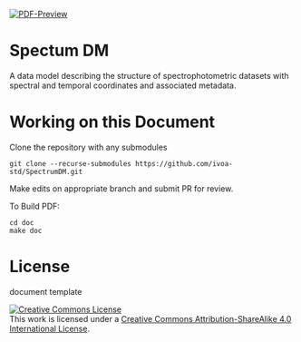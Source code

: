 [![PDF-Preview](https://img.shields.io/badge/PDF-Preview-blue)](https://github.com/ivoa-std/SpectrumDM/releases/download/auto-pdf-preview/Spectrum.pdf)


# Spectum DM

A data model describing the structure of spectrophotometric datasets with spectral and temporal coordinates and associated metadata.

# Working on this Document

Clone the repository with any submodules

    git clone --recurse-submodules https://github.com/ivoa-std/SpectrumDM.git

Make edits on appropriate branch and submit PR for review.

To Build PDF:

    cd doc
    make doc

# License
document template

<a rel="license" href="http://creativecommons.org/licenses/by-sa/4.0/">
  <img alt="Creative Commons License" style="border-width:0" src="https://i.creativecommons.org/l/by-sa/4.0/88x31.png" /></a>
  <br />
  This work is licensed under a <a rel="license" href="http://creativecommons.org/licenses/by-sa/4.0/">
  Creative Commons Attribution-ShareAlike 4.0 International License</a>.
 
